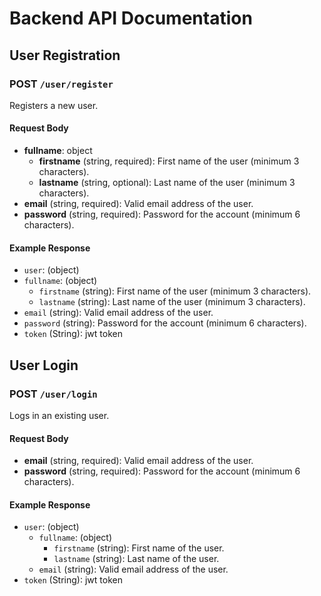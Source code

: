 # Backend API Documentation

## User Registration

### POST `/user/register`

Registers a new user.

#### Request Body

- **fullname**: object
  - **firstname** (string, required): First name of the user (minimum 3 characters).
  - **lastname** (string, optional): Last name of the user (minimum 3 characters).
- **email** (string, required): Valid email address of the user.
- **password** (string, required): Password for the account (minimum 6 characters).

#### Example Response

- `user`: (object)
- `fullname`: (object)
  - `firstname` (string): First name of the user (minimum 3 characters).
  - `lastname` (string): Last name of the user (minimum 3 characters).
- `email` (string): Valid email address of the user.
- `password` (string): Password for the account (minimum 6 characters).
- `token` (String): jwt token

## User Login

### POST `/user/login`

Logs in an existing user.

#### Request Body

- **email** (string, required): Valid email address of the user.
- **password** (string, required): Password for the account (minimum 6 characters).

#### Example Response

- `user`: (object)
  - `fullname`: (object)
    - `firstname` (string): First name of the user.
    - `lastname` (string): Last name of the user.
  - `email` (string): Valid email address of the user.
- `token` (String): jwt token
